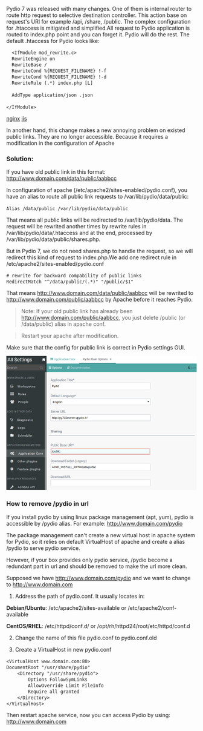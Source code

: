 Pydio 7 was released with many changes. One of them is internal router to route http request to selective destination controller. This action base on request's URI for example /api, /share, /public. 
The complex configuration for .htaccess is mitigated and simplified.All request to Pydio application is routed to index.php point and you can forget it. Pydio will do the rest.
The default .htaccess for Pydio looks like:

~~~~
  <IfModule mod_rewrite.c>
  RewriteEngine on
  RewriteBase /
  RewriteCond %{REQUEST_FILENAME} !-f
  RewriteCond %{REQUEST_FILENAME} !-d
  RewriteRule (.*) index.php [L]

  AddType application/json .json

</IfModule>
~~~~

[nginx](https://github.com/pydio/pydio-core/blob/develop/core/src/nginx.conf.sample) [iis](https://github.com/pydio/pydio-core/blob/develop/core/src/web.config.sample)

In another hand, this change makes a new annoying problem on existed public links. They are no longer accessible. Because it requires a modification in the configuration of Apache

### Solution:
If you have old public link in this format:
http://www.domain.com/data/public/aabbcc

In configuration of apache (/etc/apache2/sites-enabled/pydio.conf), you have an alias to route all public link requests to /var/lib/pydio/data/public:

`Alias /data/public /var/lib/pydio/data/public`

That means all public links will be redirected to /var/lib/pydio/data. The request will be rewrited another times by rewrite rules in /var/lib/pydio/data/.htaccess and at the end, processed by /var/lib/pydio/data/public/shares.php.
 
But in Pydio 7, we do not need shares.php to handle the request, so we will redirect this kind of request to index.php.We add one redirect rule in /etc/apache2/sites-enabled/pydio.conf

~~~~
# rewrite for backward compability of public links
RedirectMatch "^/data/public/(.*)" "/public/$1"
~~~~

That means http://www.domain.com/data/public/aabbcc will be rewrited to http://www.domain.com/public/aabbcc by Apache before it reaches Pydio.

> Note: If your old public link has already been http://www.domain.com/public/aabbcc, you just delete /public (or /data/public) alias in apache conf.

> Restart your apache after modification.

Make sure that the config for public link is correct in Pydio settings GUI.

![Pydio settings](images/miscellaneous/configuring_public_link_on_pydio6/publiclink.png)

### How to remove /pydio in url
If you install pydio by using linux package management (apt, yum), pydio is accessible by /pydio alias.
For example: http://www.domain.com/pydio

The package management can't create a new virtual host in apache system for Pydio, so it relies on default VirtualHost of apache and create a alias /pydio to serve pydio service.

However, if your box provides only pydio service, /pydio become a redundant part in url and should be removed to make the url more clean.

Supposed we have http://www.domain.com/pydio and we want to change to http://www.domain.com

1. Address the path of pydio.conf. It usually locates in:

**Debian/Ubuntu**: /etc/apache2/sites-available or /etc/apache2/conf-available

**CentOS/RHEL**: /etc/httpd/conf.d/ or /opt/rh/httpd24/root/etc/httpd/conf.d

2. Change the name of this file pydio.conf to pydio.conf.old

3. Create a VirtualHost in new pydio.conf

~~~~
<VirtualHost www.domain.com:80> 
DocumentRoot "/usr/share/pydio"
	<Directory "/usr/share/pydio">
		Options FollowSymLinks
		AllowOverride Limit FileInfo
		Require all granted
	</Directory>
</VirtualHost>
~~~~

Then restart apache service, now you can access Pydio by using: http://www.domain.com


